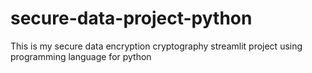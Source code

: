 # secure-data-project-python
This is my secure data encryption cryptography streamlit project using programming language for python
